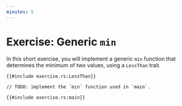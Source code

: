 ```yaml
---
minutes: 5
---
```


# Exercise: Generic `min`

In this short exercise, you will implement a generic `min` function that
determines the minimum of two values, using a `LessThan` trait.

```rust,compile_fail
{{#include exercise.rs:LessThan}}

// TODO: implement the `min` function used in `main`.

{{#include exercise.rs:main}}
```
